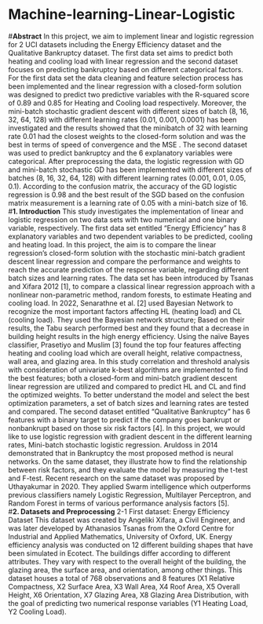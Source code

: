 # Machine-learning-Linear-Logistic


#**Abstract** 
In this project, we aim to implement linear and logistic regression for 2 UCI datasets including the Energy Efficiency dataset and the Qualitative Bankruptcy dataset. The first data set aims to predict both heating and cooling load with linear regression and the second dataset focuses on predicting bankruptcy based on different categorical factors. For the first data set the data cleaning and feature selection process has been implemented and the linear regression with a closed-form solution was designed to predict two predictive variables with the R-squared score of 0.89 and 0.85 for Heating and Cooling load respectively. Moreover, the mini-batch stochastic gradient descent with different sizes of batch (8, 16, 32, 64, 128) with different learning rates (0.01, 0.001, 0.0001) has been investigated and the results showed that the minibatch of 32 with learning rate 0.01 had the closest weights to the closed-form solution and was the best in terms of speed of convergence and the MSE . The second dataset was used to predict bankruptcy and the 6 explanatory variables were categorical. After preprocessing the data, the logistic regression with GD  and mini-batch stochastic GD has been implemented with different sizes of batches (8, 16, 32, 64, 128) with different learning rates (0.001, 0.01, 0.05, 0.1). According to the confusion matrix, the accuracy of the GD logistic regression is 0.98 and the best result of the SGD based on the confusion matrix measurement is a learning rate of 0.05 with a mini-batch size of 16. 
#**1.	Introduction**
This study investigates the implementation of linear and logistic regression on two data sets with two numerical and one binary variable, respectively. The first data set entitled “Energy Efficiency” has 8 explanatory variables and two dependent variables to be predicted, cooling and heating load. In this project, the aim is to compare the linear regression’s closed-form solution with the stochastic mini-batch gradient descent linear regression and compare the performance and weights to reach the accurate prediction of the response variable, regarding different batch sizes and learning rates. The data set has been introduced by Tsanas and Xifara 2012 [1], to compare a classical linear regression approach with a nonlinear non-parametric method, random forests, to estimate Heating and cooling load. In 2022, Senarathne et al. [2] used Bayesian Network to recognize the most important factors affecting HL (heating load) and CL (cooling load). They used the Bayesian network structure; Based on their results, the Tabu search performed best and they found that a decrease in building height results in the high energy efficiency. Using the naïve Bayes classifier, Prasetiyo and Muslim [3] found the top four features affecting heating and cooling load which are overall height, relative compactness, wall area, and glazing area. In this study correlation and threshold analysis with consideration of univariate k-best algorithms are implemented to find the best features; both a closed-form and mini-batch gradient descent linear regression are utilized and compared to predict HL and CL and find the optimized weights. To better understand the model and select the best optimization parameters, a set of batch sizes and learning rates are tested and compared. 
The second dataset entitled “Qualitative Bankruptcy” has 6 features with a binary target to predict if the company goes bankrupt or nonbankrupt based on those six risk factors [4]. In this project, we would like to use logistic regression with gradient descent in the different learning rates, Mini-batch stochastic logistic regression. Aruldoss in 2014 demonstrated that in Bankruptcy the most proposed method is neural networks. On the same dataset, they illustrate how to find the relationship between risk factors, and they evaluate the model by measuring the t-test and F-test. Recent research on the same dataset was proposed by Uthayakumar in 2020. They applied Swarm intelligence which outperforms previous classifiers namely Logistic Regression, Multilayer Perceptron, and Random Forest in terms of various performance analysis factors [5].  
#**2.	Datasets and Preprocessing**
2-1 First dataset: Energy Efficiency Dataset
This dataset was created by Angeliki Xifara, a Civil Engineer, and was later developed by Athanasios Tsanas from the Oxford Centre for Industrial and Applied Mathematics, University of Oxford, UK. Energy efficiency analysis was conducted on 12 different building shapes that have been simulated in Ecotect. The buildings differ according to different attributes. They vary with respect to the overall height of the building, the glazing area, the surface area, and orientation, among other things. This dataset houses a total of 768 observations and 8 features (X1 Relative Compactness, X2 Surface Area, X3 Wall Area, X4 Roof Area, X5 Overall Height, X6 Orientation, X7 Glazing Area, X8 Glazing Area Distribution, with the goal of predicting two numerical response variables (Y1 Heating Load, Y2 Cooling Load).

